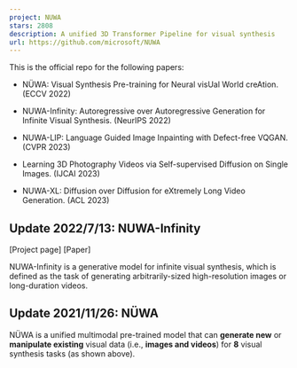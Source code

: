 ```yaml
---
project: NUWA
stars: 2808
description: A unified 3D Transformer Pipeline for visual synthesis
url: https://github.com/microsoft/NUWA
---
```


This is the official repo for the following papers:

-   NÜWA: Visual Synthesis Pre-training for Neural visUal World creAtion. (ECCV 2022)
    
-   NUWA-Infinity: Autoregressive over Autoregressive Generation for Infinite Visual Synthesis. (NeurIPS 2022)
    
-   NUWA-LIP: Language Guided Image Inpainting with Defect-free VQGAN. (CVPR 2023)
    
-   Learning 3D Photography Videos via Self-supervised Diffusion on Single Images. (IJCAI 2023)
    
-   NUWA-XL: Diffusion over Diffusion for eXtremely Long Video Generation. (ACL 2023)
    

Update 2022/7/13: NUWA-Infinity
-------------------------------

\[Project page\] \[Paper\]

NUWA-Infinity is a generative model for infinite visual synthesis, which is defined as the task of generating arbitrarily-sized high-resolution images or long-duration videos.

Update 2021/11/26: NÜWA
-----------------------

NÜWA is a unified multimodal pre-trained model that can **generate new** or **manipulate existing** visual data (i.e., **images and videos**) for **8** visual synthesis tasks (as shown above).
